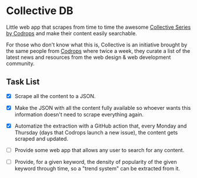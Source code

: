 # Collective DB
Little web app that scrapes from time to time the awesome [Collective Series by Codrops](https://tympanus.net/codrops/collective/) and make their content easily searchable.

For those who don't know what this is, Collective is an initiative brought by the same people from [Codrops](https://tympanus.net/codrops/) where twice a week, they curate a list of the latest news and resources from the web design & web development community.


## Task List
* [x] Scrape all the content to a JSON.
* [x] Make the JSON with all the content fully available so whoever wants this information doesn't need to scrape everything again.
* [x] Automatize the extraction with a GitHub action that, every Monday and Thursday (days that Codrops launch a new issue), the content gets scraped and updated.
* [ ] Provide some web app that allows any user to search for any content.
* [ ] Provide, for a given keyword, the density of popularity of the given keyword through time, so a "trend system" can be extracted from it.

